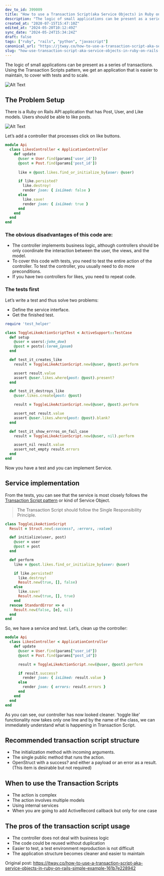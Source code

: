 ```yaml
---
dev_to_id: 399009
title: "How to use a Transaction Script(aka Service Objects) in Ruby on Rails. Simple example"
description: "The logic of small applications can be present as a series of transactions. Using the Transaction..."
created_at: "2020-07-15T15:47:10Z"
edited_at: "2024-05-20T10:12:49Z"
sync_date: "2024-05-24T15:34:24Z"
draft: false
tags: ["ruby", "rails", "python", "javascript"]
canonical_url: "https://jtway.co/how-to-use-a-transaction-script-aka-service-objects-in-ruby-on-rails-simple-example-161b7e228942"
slug: "how-use-transaction-script-aka-service-objects-in-ruby-on-rails-simple-example"
---
```

The logic of small applications can be present as a series of transactions. Using the Transaction Scripts pattern, we get an application that is easier to maintain, to cover with tests and to scale.

![Alt Text](https://dev-to-uploads.s3.amazonaws.com/i/5ch3urm1ngwqz16vdg8m.png)

## The Problem Setup
There is a Ruby on Rails API application that has Post, User, and Like models. Users should be able to like posts.

![Alt Text](https://dev-to-uploads.s3.amazonaws.com/i/z8doa4yviijb8cje161m.png)

Let’s add a controller that processes click on like buttons.

```ruby
module Api
  class LikesController < ApplicationController
    def update
      @user = User.find(params['user_id'])
      @post = Post.find(params['post_id'])
      
      like = @post.likes.find_or_initialize_by(user: @user)

      if like.persisted?
        like.destroy!
        render json: { isLiked: false }
      else
        like.save!
        render json: { isLiked: true }
      end
    end
  end
end
```
### The obvious disadvantages of this code are:
- The controller implements business logic, although controllers should be only coordinate the interaction between the user, the views, and the model.
- To cover this code with tests, you need to test the entire action of the controller. To test the controller, you usually need to do more preconditions.
- If you have two controllers for likes, you need to repeat code.

### The tests first
Let’s write a test and thus solve two problems:
- Define the service interface.
- Get the finished test.

```ruby
require 'test_helper'

class ToggleLikeActionScriptTest < ActiveSupport::TestCase
  def setup
    @user = users(:john_doe)
    @post = posts(:lorem_ipsum)
  end

  def test_it_creates_like
    result = ToggleLikeActionScript.new(@user, @post).perform

    assert result.value
    assert @user.likes.where(post: @post).present?
  end

  def test_it_destroys_like
    @user.likes.create(post: @post)

    result = ToggleLikeActionScript.new(@user, @post).perform

    assert_not result.value
    assert @user.likes.where(post: @post).blank?
  end

  def test_it_show_errros_on_fail_case
    result = ToggleLikeActionScript.new(@user, nil).perform

    assert_nil result.value
    assert_not_empty result.errors
  end
end
```
Now you have a test and you can implement Service.

## Service implementation
From the tests, you can see that the service is most closely follows the [Transaction Script pattern](https://martinfowler.com/eaaCatalog/transactionScript.html)	 or kind of Service Object.
> The Transaction Script should follow the Single Responsibility Principle.

```ruby
class ToggleLikeActionScript
  Result = Struct.new(:success?, :errors, :value)

  def initialize(user, post)
    @user = user
    @post = post
  end

  def perform
    like = @post.likes.find_or_initialize_by(user: @user)

    if like.persisted?
      like.destroy!
      Result.new(true, [], false)
    else
      like.save!
      Result.new(true, [], true)
    end
  rescue StandardError => e
    Result.new(false, [e], nil)
  end
end
```
So, we have a service and test. Let’s, clean up the controller:

```ruby
module Api
  class LikesController < ApplicationController
    def update
      @user = User.find(params["user_id"])
      @post = Post.find(params["post_id"])

      result = ToggleLikeActionScript.new(@user, @post).perform

      if result.success?
        render json: { isLiked: result.value }
      else
        render json: { errors: result.errors }
      end
    end
  end
end
```
As you can see, our controller has now looked cleaner. 'toggle like' functionality now takes only one line and by the name of the class, we can immediately understand what is happening in Transaction Script.

## Recommended transaction script structure
- The initialization method with incoming arguments.
- The single public method that runs the action.
- OpenStruct with a success? and either a payload or an error as a result. (This item is desirable but not required)

## When to use the Transaction Scripts
- The action is complex
- The action involves multiple models
- Using internal services
- When you are going to add ActiveRecord callback but only for one case

## The pros of the transaction script usage
- The controller does not deal with business logic
- The code could be reused without duplication
- Easier to test, a test environment reproduction is not difficult
- The application structure becomes cleaner and easier to maintain


Original post: https://jtway.co/how-to-use-a-transaction-script-aka-service-objects-in-ruby-on-rails-simple-example-161b7e228942